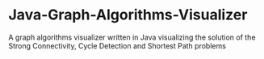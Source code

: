 # Java-Graph-Algorithms-Visualizer
 A graph algorithms visualizer written in Java visualizing the solution of the Strong Connectivity, Cycle Detection and Shortest Path problems
